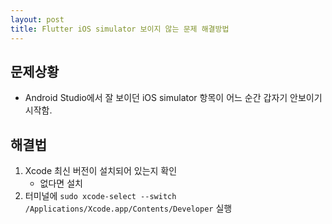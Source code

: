 ```yaml
---
layout: post
title: Flutter iOS simulator 보이지 않는 문제 해결방법
---
```


## 문제상황
- Android Studio에서 잘 보이던 iOS simulator 항목이 어느 순간 갑자기 안보이기 시작함.

## 해결법
1. Xcode 최신 버전이 설치되어 있는지 확인
    - 없다면 설치
2. 터미널에 `sudo xcode-select --switch /Applications/Xcode.app/Contents/Developer` 실행